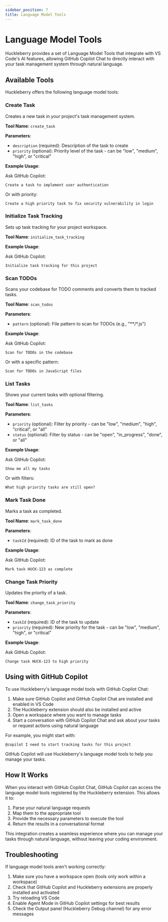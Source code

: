 ```yaml
---
sidebar_position: 7
title: Language Model Tools
---
```


# Language Model Tools

Huckleberry provides a set of Language Model Tools that integrate with VS Code's AI features, allowing GitHub Copilot Chat to directly interact with your task management system through natural language.

## Available Tools

Huckleberry offers the following language model tools:

### Create Task

Creates a new task in your project's task management system.

**Tool Name**: `create_task`

**Parameters**:

- `description` (required): Description of the task to create
- `priority` (optional): Priority level of the task - can be "low", "medium", "high", or "critical"

**Example Usage**:

Ask GitHub Copilot:

```
Create a task to implement user authentication
```

Or with priority:

```
Create a high priority task to fix security vulnerability in login
```

### Initialize Task Tracking

Sets up task tracking for your project workspace.

**Tool Name**: `initialize_task_tracking`

**Example Usage**:

Ask GitHub Copilot:

```
Initialize task tracking for this project
```

### Scan TODOs

Scans your codebase for TODO comments and converts them to tracked tasks.

**Tool Name**: `scan_todos`

**Parameters**:

- `pattern` (optional): File pattern to scan for TODOs (e.g., "**/*.js")

**Example Usage**:

Ask GitHub Copilot:

```
Scan for TODOs in the codebase
```

Or with a specific pattern:

```
Scan for TODOs in JavaScript files
```

### List Tasks

Shows your current tasks with optional filtering.

**Tool Name**: `list_tasks`

**Parameters**:

- `priority` (optional): Filter by priority - can be "low", "medium", "high", "critical", or "all"
- `status` (optional): Filter by status - can be "open", "in_progress", "done", or "all"

**Example Usage**:

Ask GitHub Copilot:

```
Show me all my tasks
```

Or with filters:

```
What high priority tasks are still open?
```

### Mark Task Done

Marks a task as completed.

**Tool Name**: `mark_task_done`

**Parameters**:

- `taskId` (required): ID of the task to mark as done

**Example Usage**:

Ask GitHub Copilot:

```
Mark task HUCK-123 as complete
```

### Change Task Priority

Updates the priority of a task.

**Tool Name**: `change_task_priority`

**Parameters**:

- `taskId` (required): ID of the task to update
- `priority` (required): New priority for the task - can be "low", "medium", "high", or "critical"

**Example Usage**:

Ask GitHub Copilot:

```
Change task HUCK-123 to high priority
```

## Using with GitHub Copilot

To use Huckleberry's language model tools with GitHub Copilot Chat:

1. Make sure GitHub Copilot and GitHub Copilot Chat are installed and enabled in VS Code
2. The Huckleberry extension should also be installed and active
3. Open a workspace where you want to manage tasks
4. Start a conversation with GitHub Copilot Chat and ask about your tasks or request actions using natural language

For example, you might start with:

```
@copilot I need to start tracking tasks for this project
```

GitHub Copilot will use Huckleberry's language model tools to help you manage your tasks.

## How It Works

When you interact with GitHub Copilot Chat, GitHub Copilot can access the language model tools registered by the Huckleberry extension. This allows it to:

1. Parse your natural language requests
2. Map them to the appropriate tool
3. Provide the necessary parameters to execute the tool
4. Return the results in a conversational format

This integration creates a seamless experience where you can manage your tasks through natural language, without leaving your coding environment.

## Troubleshooting

If language model tools aren't working correctly:

1. Make sure you have a workspace open (tools only work within a workspace)
2. Check that GitHub Copilot and Huckleberry extensions are properly installed and activated
3. Try reloading VS Code
4. Enable Agent Mode in GitHub Copilot settings for best results
5. Check the Output panel (Huckleberry Debug channel) for any error messages
